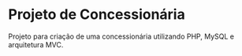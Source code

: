 # Projeto de Concessionária

Projeto para criação de uma concessionária utilizando PHP, MySQL e arquitetura MVC.
